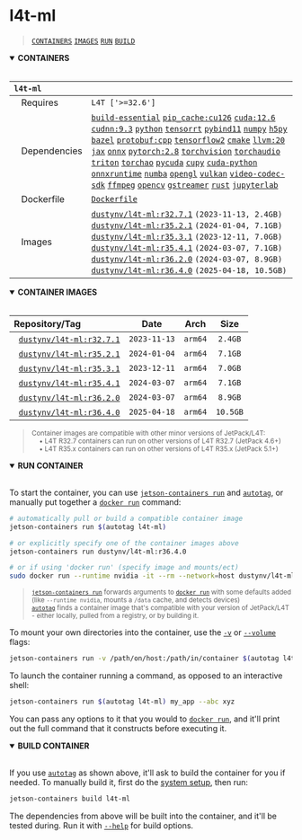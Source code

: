 # l4t-ml

> [`CONTAINERS`](#user-content-containers) [`IMAGES`](#user-content-images) [`RUN`](#user-content-run) [`BUILD`](#user-content-build)

<details open>
<summary><b><a id="containers">CONTAINERS</a></b></summary>
<br>

| **`l4t-ml`** | |
| :-- | :-- |
| &nbsp;&nbsp;&nbsp;Requires | `L4T ['>=32.6']` |
| &nbsp;&nbsp;&nbsp;Dependencies | [`build-essential`](/packages/build/build-essential) [`pip_cache:cu126`](/packages/cuda/cuda) [`cuda:12.6`](/packages/cuda/cuda) [`cudnn:9.3`](/packages/cuda/cudnn) [`python`](/packages/build/python) [`tensorrt`](/packages/cuda/tensorrt) [`pybind11`](/packages/build/pybind11) [`numpy`](/packages/numeric/numpy) [`h5py`](/packages/build/h5py) [`bazel`](/packages/build/bazel) [`protobuf:cpp`](/packages/build/protobuf/protobuf_cpp) [`tensorflow2`](/packages/ml/tensorflow) [`cmake`](/packages/build/cmake/cmake_pip) [`llvm:20`](/packages/build/llvm) [`jax`](/packages/ml/jax) [`onnx`](/packages/ml/onnx) [`pytorch:2.8`](/packages/pytorch) [`torchvision`](/packages/pytorch/torchvision) [`torchaudio`](/packages/pytorch/torchaudio) [`triton`](/packages/ml/triton) [`torchao`](/packages/pytorch/torchao) [`pycuda`](/packages/cuda/pycuda) [`cupy`](/packages/numeric/cupy) [`cuda-python`](/packages/cuda/cuda-python) [`onnxruntime`](/packages/ml/onnxruntime) [`numba`](/packages/numeric/numba) [`opengl`](/packages/multimedia/opengl) [`vulkan`](/packages/multimedia/vulkan) [`video-codec-sdk`](/packages/multimedia/video-codec-sdk) [`ffmpeg`](/packages/multimedia/ffmpeg) [`opencv`](/packages/cv/opencv) [`gstreamer`](/packages/multimedia/gstreamer) [`rust`](/packages/build/rust) [`jupyterlab`](/packages/code/jupyterlab) |
| &nbsp;&nbsp;&nbsp;Dockerfile | [`Dockerfile`](Dockerfile) |
| &nbsp;&nbsp;&nbsp;Images | [`dustynv/l4t-ml:r32.7.1`](https://hub.docker.com/r/dustynv/l4t-ml/tags) `(2023-11-13, 2.4GB)`<br>[`dustynv/l4t-ml:r35.2.1`](https://hub.docker.com/r/dustynv/l4t-ml/tags) `(2024-01-04, 7.1GB)`<br>[`dustynv/l4t-ml:r35.3.1`](https://hub.docker.com/r/dustynv/l4t-ml/tags) `(2023-12-11, 7.0GB)`<br>[`dustynv/l4t-ml:r35.4.1`](https://hub.docker.com/r/dustynv/l4t-ml/tags) `(2024-03-07, 7.1GB)`<br>[`dustynv/l4t-ml:r36.2.0`](https://hub.docker.com/r/dustynv/l4t-ml/tags) `(2024-03-07, 8.9GB)`<br>[`dustynv/l4t-ml:r36.4.0`](https://hub.docker.com/r/dustynv/l4t-ml/tags) `(2025-04-18, 10.5GB)` |

</details>

<details open>
<summary><b><a id="images">CONTAINER IMAGES</a></b></summary>
<br>

| Repository/Tag | Date | Arch | Size |
| :-- | :--: | :--: | :--: |
| &nbsp;&nbsp;[`dustynv/l4t-ml:r32.7.1`](https://hub.docker.com/r/dustynv/l4t-ml/tags) | `2023-11-13` | `arm64` | `2.4GB` |
| &nbsp;&nbsp;[`dustynv/l4t-ml:r35.2.1`](https://hub.docker.com/r/dustynv/l4t-ml/tags) | `2024-01-04` | `arm64` | `7.1GB` |
| &nbsp;&nbsp;[`dustynv/l4t-ml:r35.3.1`](https://hub.docker.com/r/dustynv/l4t-ml/tags) | `2023-12-11` | `arm64` | `7.0GB` |
| &nbsp;&nbsp;[`dustynv/l4t-ml:r35.4.1`](https://hub.docker.com/r/dustynv/l4t-ml/tags) | `2024-03-07` | `arm64` | `7.1GB` |
| &nbsp;&nbsp;[`dustynv/l4t-ml:r36.2.0`](https://hub.docker.com/r/dustynv/l4t-ml/tags) | `2024-03-07` | `arm64` | `8.9GB` |
| &nbsp;&nbsp;[`dustynv/l4t-ml:r36.4.0`](https://hub.docker.com/r/dustynv/l4t-ml/tags) | `2025-04-18` | `arm64` | `10.5GB` |

> <sub>Container images are compatible with other minor versions of JetPack/L4T:</sub><br>
> <sub>&nbsp;&nbsp;&nbsp;&nbsp;• L4T R32.7 containers can run on other versions of L4T R32.7 (JetPack 4.6+)</sub><br>
> <sub>&nbsp;&nbsp;&nbsp;&nbsp;• L4T R35.x containers can run on other versions of L4T R35.x (JetPack 5.1+)</sub><br>
</details>

<details open>
<summary><b><a id="run">RUN CONTAINER</a></b></summary>
<br>

To start the container, you can use [`jetson-containers run`](/docs/run.md) and [`autotag`](/docs/run.md#autotag), or manually put together a [`docker run`](https://docs.docker.com/engine/reference/commandline/run/) command:
```bash
# automatically pull or build a compatible container image
jetson-containers run $(autotag l4t-ml)

# or explicitly specify one of the container images above
jetson-containers run dustynv/l4t-ml:r36.4.0

# or if using 'docker run' (specify image and mounts/ect)
sudo docker run --runtime nvidia -it --rm --network=host dustynv/l4t-ml:r36.4.0
```
> <sup>[`jetson-containers run`](/docs/run.md) forwards arguments to [`docker run`](https://docs.docker.com/engine/reference/commandline/run/) with some defaults added (like `--runtime nvidia`, mounts a `/data` cache, and detects devices)</sup><br>
> <sup>[`autotag`](/docs/run.md#autotag) finds a container image that's compatible with your version of JetPack/L4T - either locally, pulled from a registry, or by building it.</sup>

To mount your own directories into the container, use the [`-v`](https://docs.docker.com/engine/reference/commandline/run/#volume) or [`--volume`](https://docs.docker.com/engine/reference/commandline/run/#volume) flags:
```bash
jetson-containers run -v /path/on/host:/path/in/container $(autotag l4t-ml)
```
To launch the container running a command, as opposed to an interactive shell:
```bash
jetson-containers run $(autotag l4t-ml) my_app --abc xyz
```
You can pass any options to it that you would to [`docker run`](https://docs.docker.com/engine/reference/commandline/run/), and it'll print out the full command that it constructs before executing it.
</details>
<details open>
<summary><b><a id="build">BUILD CONTAINER</b></summary>
<br>

If you use [`autotag`](/docs/run.md#autotag) as shown above, it'll ask to build the container for you if needed.  To manually build it, first do the [system setup](/docs/setup.md), then run:
```bash
jetson-containers build l4t-ml
```
The dependencies from above will be built into the container, and it'll be tested during.  Run it with [`--help`](/jetson_containers/build.py) for build options.
</details>
